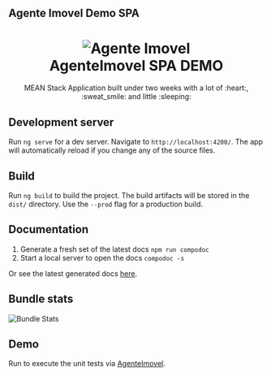 ## Agente Imovel Demo SPA

<h1 align=center>
<img alt="Agente Imovel" src="https://github.com/isaklafleur/agentem/blob/dev/public/agenteimovel.png">
  <br>
  AgenteImovel SPA DEMO</h1>

<p align=center>MEAN Stack Application built under two weeks with a lot of :heart:, :sweat_smile: and little :sleeping:</p>

## Development server

Run `ng serve` for a dev server. Navigate to `http://localhost:4200/`. The app will automatically reload if you change any of the source files.

## Build

Run `ng build` to build the project. The build artifacts will be stored in the `dist/` directory. Use the `--prod` flag for a production build.

## Documentation

1. Generate a fresh set of the latest docs `npm run compodoc`
2. Start a local server to open the docs `compodoc -s`

Or see the latest generated docs [here](https://github.com/isaklafleur/agentem/blob/dev/public/documentation/index.html).

## Bundle stats

<img alt="Bundle Stats" src="https://github.com/isaklafleur/agentem/blob/dev/public/bundle-stats.png">

## Demo

Run  to execute the unit tests via [AgenteImovel](https://agentem.herokuapp.com).
